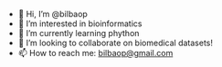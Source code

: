 - 👋 Hi, I’m @bilbaop
- 👀 I’m interested in bioinformatics
- 🌱 I’m currently learning phython
- 💞️ I’m looking to collaborate on biomedical datasets!
- 📫 How to reach me: bilbaop@gmail.com

<!---
bilbaop/bilbaop is a ✨ special ✨ repository because its `README.md` (this file) appears on your GitHub profile.
You can click the Preview link to take a look at your changes.
--->
